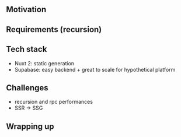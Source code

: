 ## Motivation

## Requirements (recursion)

## Tech stack

- Nuxt 2: static generation
- Supabase: easy backend + great to scale for hypothetical platform

## Challenges

- recursion and rpc performances
- SSR -> SSG

## Wrapping up

